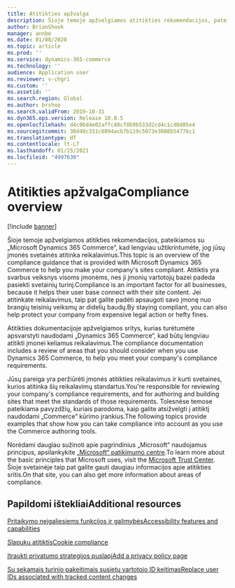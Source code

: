 ```yaml
---
title: Atitikties apžvalga
description: Šioje temoje apžvelgiamos atitikties rekomendacijos, pateikiamos su „Microsoft Dynamics 365 Commerce“, kad lengviau užtikrintumėte, jog jūsų įmonės svetainės atitinka reikalavimus.
author: BrianShook
manager: annbe
ms.date: 01/08/2020
ms.topic: article
ms.prod: ''
ms.service: dynamics-365-commerce
ms.technology: ''
audience: Application user
ms.reviewer: v-chgri
ms.custom: ''
ms.assetid: ''
ms.search.region: Global
ms.author: brshoo
ms.search.validFrom: 2019-10-31
ms.dyn365.ops.version: Release 10.0.5
ms.openlocfilehash: d4c06d4e02affc48cf8b9b533d2cd4c1cd0d85e4
ms.sourcegitcommit: 38d40c331c8894acb7b119c5073e3088b54776c1
ms.translationtype: HT
ms.contentlocale: lt-LT
ms.lasthandoff: 01/15/2021
ms.locfileid: "4997630"
---
```

# <a name="compliance-overview"></a><span data-ttu-id="69093-103">Atitikties apžvalga</span><span class="sxs-lookup"><span data-stu-id="69093-103">Compliance overview</span></span>


[!include [banner](includes/banner.md)]

<span data-ttu-id="69093-104">Šioje temoje apžvelgiamos atitikties rekomendacijos, pateikiamos su „Microsoft Dynamics 365 Commerce“, kad lengviau užtikrintumėte, jog jūsų įmonės svetainės atitinka reikalavimus.</span><span class="sxs-lookup"><span data-stu-id="69093-104">This topic is an overview of the compliance guidance that is provided with Microsoft Dynamics 365 Commerce to help you make your company's sites compliant.</span></span> <span data-ttu-id="69093-105">Atitiktis yra svarbus veiksnys visoms įmonėms, nes ji įmonių vartotojų bazei padeda pasiekti svetainių turinį.</span><span class="sxs-lookup"><span data-stu-id="69093-105">Compliance is an important factor for all businesses, because it helps their user base connect with their site content.</span></span> <span data-ttu-id="69093-106">Jei atitinkate reikalavimus, taip pat galite padėti apsaugoti savo įmonę nuo brangių teisinių veiksmų ar didelių baudų.</span><span class="sxs-lookup"><span data-stu-id="69093-106">By staying compliant, you can also help protect your company from expensive legal action or hefty fines.</span></span>

<span data-ttu-id="69093-107">Atitikties dokumentacijoje apžvelgiamos sritys, kurias turėtumėte apsvarstyti naudodami „Dynamics 365 Commerce“, kad būtų lengviau atitikti įmonei keliamus reikalavimus.</span><span class="sxs-lookup"><span data-stu-id="69093-107">The compliance documentation includes a review of areas that you should consider when you use Dynamics 365 Commerce, to help you meet your company's compliance requirements.</span></span>

<span data-ttu-id="69093-108">Jūsų pareiga yra peržiūrėti įmonės atitikties reikalavimus ir kurti svetaines, kurios atitinka šių reikalavimų standartus.</span><span class="sxs-lookup"><span data-stu-id="69093-108">You're responsible for reviewing your company's compliance requirements, and for authoring and building sites that meet the standards of those requirements.</span></span> <span data-ttu-id="69093-109">Tolesnėse temose pateikiama pavyzdžių, kuriais parodoma, kaip galite atsižvelgti į atitiktį naudodami „Commerce“ kūrimo įrankius.</span><span class="sxs-lookup"><span data-stu-id="69093-109">The following topics provide examples that show how you can take compliance into account as you use the Commerce authoring tools.</span></span>

<span data-ttu-id="69093-110">Norėdami daugiau sužinoti apie pagrindinius „Microsoft“ naudojamus principus, apsilankykite [„Microsoft“ patikimumo centre](https://www.microsoft.com/trust-center).</span><span class="sxs-lookup"><span data-stu-id="69093-110">To learn more about the basic principles that Microsoft uses, visit the [Microsoft Trust Center](https://www.microsoft.com/trust-center).</span></span> <span data-ttu-id="69093-111">Šioje svetainėje taip pat galite gauti daugiau informacijos apie atitikties sritis.</span><span class="sxs-lookup"><span data-stu-id="69093-111">On that site, you can also get more information about areas of compliance.</span></span>

## <a name="additional-resources"></a><span data-ttu-id="69093-112">Papildomi ištekliai</span><span class="sxs-lookup"><span data-stu-id="69093-112">Additional resources</span></span>

[<span data-ttu-id="69093-113">Pritaikymo neįgaliesiems funkcijos ir galimybės</span><span class="sxs-lookup"><span data-stu-id="69093-113">Accessibility features and capabilities</span></span>](accessibility.md)

[<span data-ttu-id="69093-114">Slapukų atitiktis</span><span class="sxs-lookup"><span data-stu-id="69093-114">Cookie compliance</span></span>](cookie-compliance.md)

[<span data-ttu-id="69093-115">Įtraukti privatumo strategijos puslapį</span><span class="sxs-lookup"><span data-stu-id="69093-115">Add a privacy policy page</span></span>](add-privacy-page.md)

[<span data-ttu-id="69093-116">Su sekamais turinio pakeitimais susietų vartotojo ID keitimas</span><span class="sxs-lookup"><span data-stu-id="69093-116">Replace user IDs associated with tracked content changes</span></span>](replace-IDs-tracked-changes.md)
